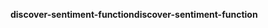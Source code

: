 <span data-ttu-id="db40a-101">**discover-sentiment-function**</span><span class="sxs-lookup"><span data-stu-id="db40a-101">**discover-sentiment-function**</span></span>
